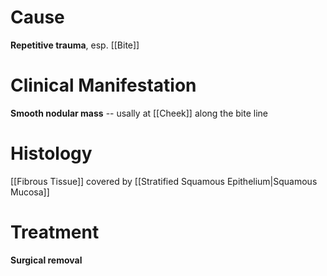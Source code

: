 # Cause
**Repetitive trauma**, esp. [[Bite]]

# Clinical Manifestation
**Smooth nodular mass** -- usally at [[Cheek]] along the bite line 

# Histology
[[Fibrous Tissue]] covered by [[Stratified Squamous Epithelium|Squamous Mucosa]]

# Treatment
**Surgical removal**